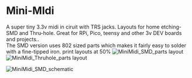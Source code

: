 # Mini-MIdi
A super tiny 3.3v midi in ciruit with TRS jacks.  Layouts for home etching- SMD and Thru-hole.  Great for RPi, Pico, teensy and other 3v DEV boards and projects..    
The SMD version uses 802 sized parts which makes it fairly easy to solder with a fine-tipped iron.
print layouts at 50%
![MiniMidi_SMD_parts layout](https://github.com/miotislucifugis/Mini-MIdi/assets/20709580/598186fc-31d2-417d-ab84-a581491125bc)
![MiniMidi_Thruhole_parts layout](https://github.com/miotislucifugis/Mini-MIdi/assets/20709580/6c5125ab-fca5-4dd9-b656-c966b9316d57)

![MiniMidi_SMD_schematic](https://github.com/miotislucifugis/Mini-MIdi/assets/20709580/f71b5cea-704b-428b-8a6d-0ce189785275)
